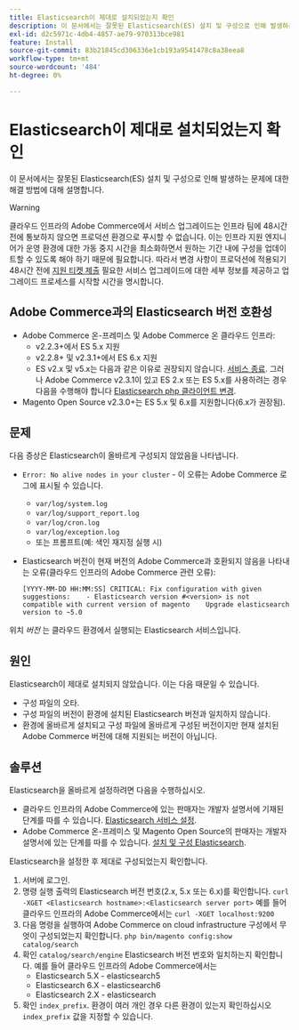 ```yaml
---
title: Elasticsearch이 제대로 설치되었는지 확인
description: 이 문서에서는 잘못된 Elasticsearch(ES) 설치 및 구성으로 인해 발생하는 문제에 대한 해결 방법에 대해 설명합니다.
exl-id: d2c5971c-4db4-4857-ae79-970313bce981
feature: Install
source-git-commit: 83b21845cd306336e1cb193a9541478c8a38eea8
workflow-type: tm+mt
source-wordcount: '484'
ht-degree: 0%

---
```


# Elasticsearch이 제대로 설치되었는지 확인

이 문서에서는 잘못된 Elasticsearch(ES) 설치 및 구성으로 인해 발생하는 문제에 대한 해결 방법에 대해 설명합니다.

>[!WARNING]
>
>클라우드 인프라의 Adobe Commerce에서 서비스 업그레이드는 인프라 팀에 48시간 전에 통보하지 않으면 프로덕션 환경으로 푸시할 수 없습니다. 이는 인프라 지원 엔지니어가 운영 환경에 대한 가동 중지 시간을 최소화하면서 원하는 기간 내에 구성을 업데이트할 수 있도록 해야 하기 때문에 필요합니다. 따라서 변경 사항이 프로덕션에 적용되기 48시간 전에 [지원 티켓 제출](/help/help-center-guide/help-center/magento-help-center-user-guide.md#submit-ticket) 필요한 서비스 업그레이드에 대한 세부 정보를 제공하고 업그레이드 프로세스를 시작할 시간을 명시합니다.

## Adobe Commerce과의 Elasticsearch 버전 호환성

* Adobe Commerce 온-프레미스 및 Adobe Commerce 온 클라우드 인프라:
   * v2.2.3+에서 ES 5.x 지원
   * v2.2.8+ 및 v2.3.1+에서 ES 6.x 지원
   * ES v2.x 및 v5.x는 다음과 같은 이유로 권장되지 않습니다. [서비스 종료](https://www.elastic.co/support/eol). 그러나 Adobe Commerce v2.3.1이 있고 ES 2.x 또는 ES 5.x를 사용하려는 경우 다음을 수행해야 합니다 [Elasticsearch php 클라이언트 변경](https://devdocs.magento.com/guides/v2.3/config-guide/elasticsearch/es-downgrade.html).
* Magento Open Source v2.3.0+는 ES 5.x 및 6.x를 지원합니다(6.x가 권장됨).

## 문제

다음 증상은 Elasticsearch이 올바르게 구성되지 않았음을 나타냅니다.

* `Error: No alive nodes in your cluster` - 이 오류는 Adobe Commerce 로그에 표시될 수 있습니다.
   * `var/log/system.log`
   * `var/log/support_report.log`
   * `var/log/cron.log`
   * `var/log/exception.log`
   * 또는 프롬프트(예: 색인 재지정 실행 시)
* Elasticsearch 버전이 현재 버전의 Adobe Commerce과 호환되지 않음을 나타내는 오류(클라우드 인프라의 Adobe Commerce 관련 오류):

  ```
  [YYYY-MM-DD HH:MM:SS] CRITICAL: Fix configuration with given suggestions:    - Elasticsearch version #<version> is not compatible with current version of magento    Upgrade elasticsearch version to ~5.0
  ```

위치 *버전* 는 클라우드 환경에서 실행되는 Elasticsearch 서비스입니다.

## 원인

Elasticsearch이 제대로 설치되지 않았습니다. 이는 다음 때문일 수 있습니다.

* 구성 파일의 오타.
* 구성 파일의 버전이 환경에 설치된 Elasticsearch 버전과 일치하지 않습니다.
* 환경에 올바르게 설치되고 구성 파일에 올바르게 구성된 버전이지만 현재 설치된 Adobe Commerce 버전에 대해 지원되는 버전이 아닙니다.

## 솔루션

Elasticsearch을 올바르게 설정하려면 다음을 수행하십시오.

* 클라우드 인프라의 Adobe Commerce에 있는 판매자는 개발자 설명서에 기재된 단계를 따를 수 있습니다. [Elasticsearch 서비스 설정](https://devdocs.magento.com/guides/v2.3/cloud/project/project-conf-files_services-elastic.html).
* Adobe Commerce 온-프레미스 및 Magento Open Source의 판매자는 개발자 설명서에 있는 단계를 따를 수 있습니다. [설치 및 구성 Elasticsearch](https://devdocs.magento.com/guides/v2.3/config-guide/elasticsearch/es-overview.html).

Elasticsearch을 설정한 후 제대로 구성되었는지 확인합니다.

1. 서버에 로그인.
1. 명령 실행 출력의 Elasticsearch 버전 번호(2.x, 5.x 또는 6.x)를 확인합니다. `curl -XGET <Elasticsearch hostname>:<Elasticsearch server port>` 예를 들어 클라우드 인프라의 Adobe Commerce에서는 `curl -XGET localhost:9200`
1. 다음 명령을 실행하여 Adobe Commerce on cloud infrastructure 구성에서 무엇이 구성되었는지 확인합니다. `php bin/magento config:show catalog/search`
1. 확인 `catalog/search/engine` Elasticsearch 버전 번호와 일치하는지 확인합니다. 예를 들어 클라우드 인프라의 Adobe Commerce에서는
   * Elasticsearch 5.X - elasticsearch5
   * Elasticsearch 6.X - elasticsearch6
   * Elasticsearch 2.X - elasticsearch
1. 확인 `index_prefix`. 환경이 여러 개인 경우 다른 환경이 있는지 확인하십시오 `index_prefix` 값을 지정할 수 있습니다.
